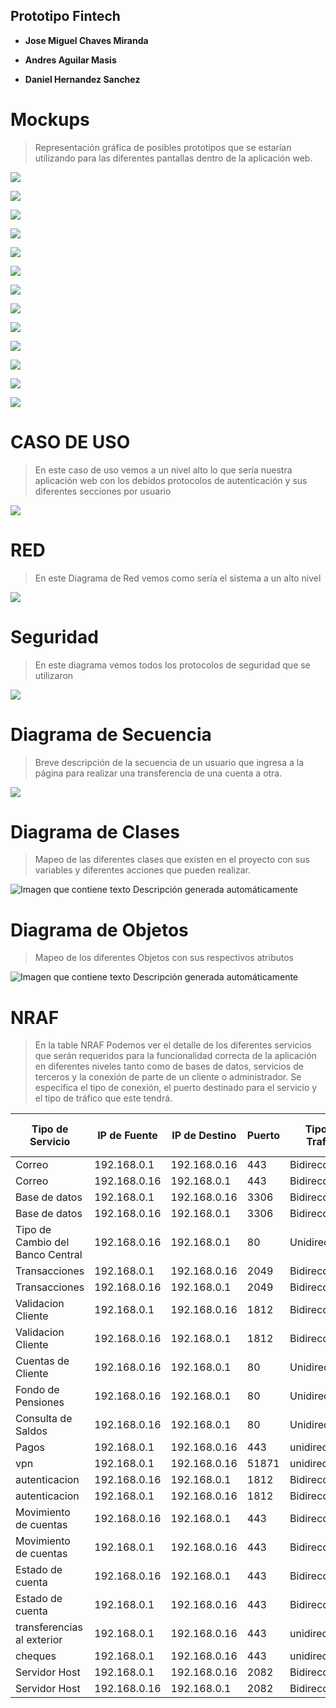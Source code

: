 ## Prototipo Fintech

-   **Jose Miguel Chaves Miranda**

-   **Andres Aguilar Masis**

-   **Daniel Hernandez Sanchez**

# Mockups

>   Representación gráfica de posibles prototipos que se estarían utilizando
>   para las diferentes pantallas dentro de la aplicación web.

![](media/62111ae64aa5c2a6c8d33a2c5be2b5f8.png)

![](media/007906aeb7ff86de9031936cc8ed2739.png)

![](media/0ced33715ecffab46af2fa173c170e63.png)

![](media/1018adcf4d9f08b025fa4e444b36b20b.png)

![](media/82f5974d2ee388e0c9e3588526fd9b91.png)

![](media/332da278677ec7244d79fb66fad3fee7.png)

![](media/c90faf369a6563e1550064c6282bf6ea.png)

![](media/6ad8e4830491f8d1f2b17c7918564bef.png)

![](media/63d616bb8080920068d825682a73cfdb.png)

![](media/3402d1a96a04d0035d80edf3b511243b.png)

![](media/4b6577f49a855d1eaf682dab1276ee1c.png)

![](media/d3b3bae8efa0232822dc2972a224737c.png)

![](media/e3a4a01061791ee5ebd1c4d042243a3c.png)

# CASO DE USO

>   En este caso de uso vemos a un nivel alto lo que sería nuestra aplicación
>   web con los debidos protocolos de autenticación y sus diferentes secciones
>   por usuario

![](media/934a9fe07981c24c836a65111c1c37f7.png)

# RED

>   En este Diagrama de Red vemos como sería el sistema a un alto nivel

![](media/1037c1ec5108cb2554416e135fa1979e.png)

# Seguridad

>   En este diagrama vemos todos los protocolos de seguridad que se utilizaron

![](media/e94ff356884fbf8555ba4fab7767082f.png)

# Diagrama de Secuencia

>   Breve descripción de la secuencia de un usuario que ingresa a la página para
>   realizar una transferencia de una cuenta a otra.

![](media/68e6a6f2cd74e83444897b442f11e53c.png)

# Diagrama de Clases

>   Mapeo de las diferentes clases que existen en el proyecto con sus variables
>   y diferentes acciones que pueden realizar.

![Imagen que contiene texto Descripción generada automáticamente](media/c58ab8fca6129864392c9fdbb9154f04.png)

# Diagrama de Objetos

>   Mapeo de los diferentes Objetos con sus respectivos atributos

![Imagen que contiene texto Descripción generada automáticamente](media/9bfca0134c35f08a021c9858e3a20ad2.png)

# NRAF

>   En la table NRAF Podemos ver el detalle de los diferentes servicios que
>   serán requeridos para la funcionalidad correcta de la aplicación en
>   diferentes niveles tanto como de bases de datos, servicios de terceros y la
>   conexión de parte de un cliente o administrador. Se especifica el tipo de
>   conexión, el puerto destinado para el servicio y el tipo de tráfico que este
>   tendrá.

| **Tipo de Servicio**             | **IP de Fuente** | **IP de Destino** | **Puerto** | **Tipo de Trafico** | **TCP / UDP** |
|----------------------------------|------------------|-------------------|------------|---------------------|---------------|
| Correo                           | 192.168.0.1      | 192.168.0.16      | 443        | Bidireccional       | TCP           |
| Correo                           | 192.168.0.16     | 192.168.0.1       | 443        | Bidireccional       | TCP           |
| Base de datos                    | 192.168.0.1      | 192.168.0.16      | 3306       | Bidireccional       | TCP           |
| Base de datos                    | 192.168.0.16     | 192.168.0.1       | 3306       | Bidireccional       | TCP           |
| Tipo de Cambio del Banco Central | 192.168.0.16     | 192.168.0.1       | 80         | Unidireccional      | UDP           |
| Transacciones                    | 192.168.0.1      | 192.168.0.16      | 2049       | Bidireccional       | TCP           |
| Transacciones                    | 192.168.0.16     | 192.168.0.1       | 2049       | Bidireccional       | TCP           |
| Validacion Cliente               | 192.168.0.1      | 192.168.0.16      | 1812       | Bidireccional       | TCP           |
| Validacion Cliente               | 192.168.0.16     | 192.168.0.1       | 1812       | Bidireccional       | TCP           |
| Cuentas de Cliente               | 192.168.0.16     | 192.168.0.1       | 80         | Unidireccional      | UDP           |
| Fondo de Pensiones               | 192.168.0.16     | 192.168.0.1       | 80         | Unidireccional      | UDP           |
| Consulta de Saldos               | 192.168.0.16     | 192.168.0.1       | 80         | Unidireccional      | UDP           |
| Pagos                            | 192.168.0.1      | 192.168.0.16      | 443        | unidireccional      | TCP           |
| vpn                              | 192.168.0.1      | 192.168.0.16      | 51871      | unidireccional      | UDP           |
| autenticacion                    | 192.168.0.16     | 192.168.0.1       | 1812       | Bidireccional       | TCP           |
| autenticacion                    | 192.168.0.1      | 192.168.0.16      | 1812       | Bidireccional       | TCP           |
| Movimiento de cuentas            | 192.168.0.16     | 192.168.0.1       | 443        | Bidireccional       | TCP           |
| Movimiento de cuentas            | 192.168.0.1      | 192.168.0.16      | 443        | Bidireccional       | TCP           |
| Estado de cuenta                 | 192.168.0.16     | 192.168.0.1       | 443        | Bidireccional       | TCP           |
| Estado de cuenta                 | 192.168.0.1      | 192.168.0.16      | 443        | Bidireccional       | TCP           |
| transferencias al exterior       | 192.168.0.1      | 192.168.0.16      | 443        | unidireccional      | TCP           |
| cheques                          | 192.168.0.1      | 192.168.0.16      | 443        | unidireccional      | TCP           |
| Servidor Host                    | 192.168.0.1      | 192.168.0.16      | 2082       | Bidireccional       | TCP           |
| Servidor Host                    | 192.168.0.16     | 192.168.0.1       | 2082       | Bidireccional       | TCP           |

